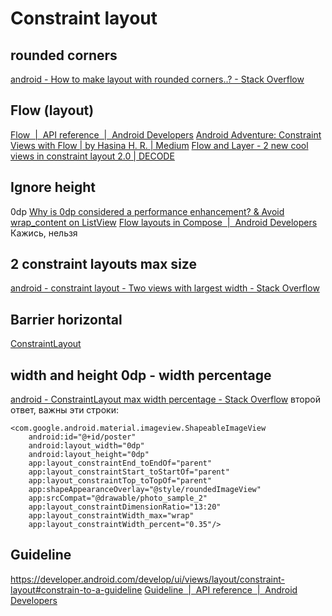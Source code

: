 # Constraint layout
## rounded corners
[android - How to make layout with rounded corners..? - Stack Overflow](https://stackoverflow.com/questions/16161448/how-to-make-layout-with-rounded-corners)
## Flow (layout)
[Flow  |  API reference  |  Android Developers](https://developer.android.com/reference/androidx/constraintlayout/helper/widget/Flow)
[Android Adventure: Constraint Views with Flow | by Hasina H. R. | Medium](https://medium.com/@hasina.anddev/android-adventure-constraint-views-with-flow-74b7d982e452)
[Flow and Layer - 2 new cool views in constraint layout 2.0 | DECODE](https://decode.agency/article/flow-and-layer-2-new-cool-views-in-constraint-layout-2-0-2/)
## Ignore height
0dp [Why is 0dp considered a performance enhancement? & Avoid wrap_content on ListView](https://gist.github.com/vxhviet/345dc70960d85047ab04)
[Flow layouts in Compose  |  Android Developers](https://developer.android.com/develop/ui/compose/layouts/flow)
Кажись, нельзя
## 2 constraint layouts max size
[android - constraint layout - Two views with largest width - Stack Overflow](https://stackoverflow.com/questions/59035011/constraint-layout-two-views-with-largest-width)
## Barrier horizontal
[ConstraintLayout](https://constraintlayout.com/basics/barriers.html)
## width and height 0dp - width percentage
[android - ConstraintLayout max width percentage - Stack Overflow](https://stackoverflow.com/questions/49255147/constraintlayout-max-width-percentage)
второй ответ, важны эти строки:
```
<com.google.android.material.imageview.ShapeableImageView  
    android:id="@+id/poster"  
    android:layout_width="0dp"  
    android:layout_height="0dp"  
    app:layout_constraintEnd_toEndOf="parent"  
    app:layout_constraintStart_toStartOf="parent"  
    app:layout_constraintTop_toTopOf="parent"  
    app:shapeAppearanceOverlay="@style/roundedImageView"  
    app:srcCompat="@drawable/photo_sample_2"  
    app:layout_constraintDimensionRatio="13:20"  
    app:layout_constraintWidth_max="wrap"  
    app:layout_constraintWidth_percent="0.35"/>
```
## Guideline
https://developer.android.com/develop/ui/views/layout/constraint-layout#constrain-to-a-guideline
[Guideline  |  API reference  |  Android Developers](https://developer.android.com/reference/androidx/constraintlayout/widget/Guideline)